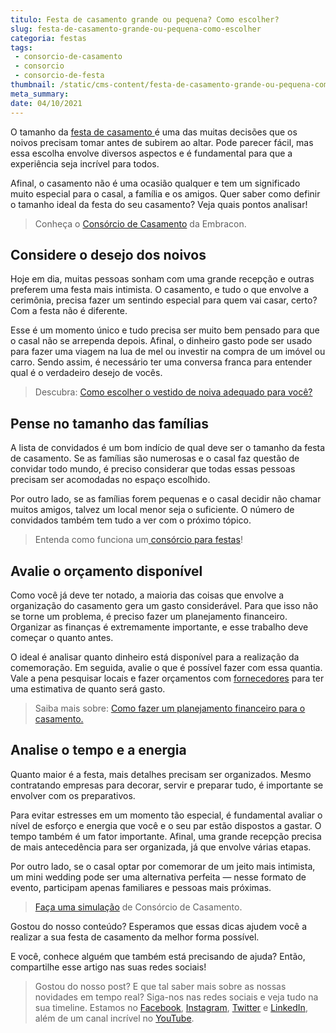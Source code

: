 ```yaml
---
titulo: Festa de casamento grande ou pequena? Como escolher?
slug: festa-de-casamento-grande-ou-pequena-como-escolher
categoria: festas
tags:
 - consorcio-de-casamento
 - consorcio
 - consorcio-de-festa
thumbnail: /static/cms-content/festa-de-casamento-grande-ou-pequena-como-escolher.jpeg
meta_summary: 
date: 04/10/2021
---
```

O tamanho da [festa de casamento ](https://www.embracon.com.br/blog/dia-de-festa-5-coisas-que-nao-podem-faltar-no-seu-casamento)é uma das muitas decisões que os noivos precisam tomar antes de subirem ao altar. Pode parecer fácil, mas essa escolha envolve diversos aspectos e é fundamental para que a experiência seja incrível para todos.

Afinal, o casamento não é uma ocasião qualquer e tem um significado muito especial para o casal, a família e os amigos. Quer saber como definir o tamanho ideal da festa do seu casamento? Veja quais pontos analisar!

> Conheça o [Consórcio de Casamento](https://www.embracon.com.br/blog/consorcio-de-casamento-saiba-como-funciona) da Embracon.

Considere o desejo dos noivos
-----------------------------

Hoje em dia, muitas pessoas sonham com uma grande recepção e outras preferem uma festa mais intimista. O casamento, e tudo o que envolve a cerimônia, precisa fazer um sentindo especial para quem vai casar, certo? Com a festa não é diferente.

Esse é um momento único e tudo precisa ser muito bem pensado para que o casal não se arrependa depois. Afinal, o dinheiro gasto pode ser usado para fazer uma viagem na lua de mel ou investir na compra de um imóvel ou carro. Sendo assim, é necessário ter uma conversa franca para entender qual é o verdadeiro desejo de vocês.

> Descubra: [Como escolher o vestido de noiva adequado para você?](https://www.embracon.com.br/blog/voce-sabe-como-escolher-o-vestido-de-noiva-adequado-para-voce)

Pense no tamanho das famílias
-----------------------------

A lista de convidados é um bom indício de qual deve ser o tamanho da festa de casamento. Se as famílias são numerosas e o casal faz questão de convidar todo mundo, é preciso considerar que todas essas pessoas precisam ser acomodadas no espaço escolhido.

Por outro lado, se as famílias forem pequenas e o casal decidir não chamar muitos amigos, talvez um local menor seja o suficiente. O número de convidados também tem tudo a ver com o próximo tópico.

> Entenda como funciona um[ consórcio para festas](https://www.embracon.com.br/blog/entenda-como-funciona-um-consorcio-para-festas)!

Avalie o orçamento disponível
-----------------------------

Como você já deve ter notado, a maioria das coisas que envolve a organização do casamento gera um gasto considerável. Para que isso não se torne um problema, é preciso fazer um planejamento financeiro. Organizar as finanças é extremamente importante, e esse trabalho deve começar o quanto antes.

O ideal é analisar quanto dinheiro está disponível para a realização da comemoração. Em seguida, avalie o que é possível fazer com essa quantia. Vale a pena pesquisar locais e fazer orçamentos com [fornecedores](https://www.embracon.com.br/blog/fornecedores-para-casamentos-escolha-bem-e-negocie-os-precos) para ter uma estimativa de quanto será gasto.

> Saiba mais sobre: [Como fazer um planejamento financeiro para o casamento.](https://www.embracon.com.br/blog/como-fazer-um-planejamento-financeiro-para-o-casamento)

Analise o tempo e a energia
---------------------------

Quanto maior é a festa, mais detalhes precisam ser organizados. Mesmo contratando empresas para decorar, servir e preparar tudo, é importante se envolver com os preparativos.

Para evitar estresses em um momento tão especial, é fundamental avaliar o nível de esforço e energia que você e o seu par estão dispostos a gastar. O tempo também é um fator importante. Afinal, uma grande recepção precisa de mais antecedência para ser organizada, já que envolve várias etapas.

Por outro lado, se o casal optar por comemorar de um jeito mais intimista, um mini wedding pode ser uma alternativa perfeita — nesse formato de evento, participam apenas familiares e pessoas mais próximas.

> [Faça uma simulação](https://www.embracon.com.br/consorcio) de Consórcio de Casamento.

Gostou do nosso conteúdo? Esperamos que essas dicas ajudem você a realizar a sua festa de casamento da melhor forma possível.

E você, conhece alguém que também está precisando de ajuda? Então, compartilhe esse artigo nas suas redes sociais!

> Gostou do nosso post? E que tal saber mais sobre as nossas novidades em tempo real? Siga-nos nas redes sociais e veja tudo na sua timeline. Estamos no [Facebook](https://www.facebook.com/embracon/), [Instagram](https://www.instagram.com/embraconoficial/), [Twitter](https://twitter.com/embracon) e [LinkedIn](https://www.linkedin.com/company/1018875/), além de um canal incrível no [YouTube](https://www.youtube.com/channel/UCL-Y0mv9zc73Iek48NLUBzQ).
